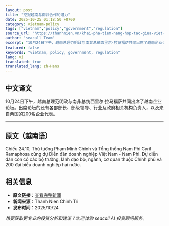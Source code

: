 ```yaml
---
layout: post
title: "挖掘越南与南非合作的潜力"
date: 2025-10-25 01:18:50 +0700
category: vietnam-policy
tags: ["vietnam","policy","government","regulation"]
source_url: "https://thanhnien.vn/khai-pha-tiem-nang-hop-tac-giua-viet-nam-va-nam-phi-185251024231654478.htm"
author: "seacall Team"
excerpt: "10月24日下午，越南总理范明政与南非总统西里尔·拉马福萨共同出席了越南企业论坛。出席论坛的还有各部部长、部级领导、行业及政府相关机构负责人，以及来自两国的200名企业代表。..."
featured: false
keywords: "vietnam, policy, government, regulation"
lang: vi
translated: true
translated_lang: zh-Hans
---
```


## 中文译文

10月24日下午，越南总理范明政与南非总统西里尔·拉马福萨共同出席了越南企业论坛。出席论坛的还有各部部长、部级领导、行业及政府相关机构负责人，以及来自两国的200名企业代表。

---

## 原文（越南语）

Chiều 24.10, Thủ tướng Phạm Minh Ch&iacute;nh v&agrave; Tổng thống Nam Phi Cyril Ramaphosa c&ugrave;ng dự Diễn đ&agrave;n doanh nghiệp Việt Nam - Nam Phi. Dự diễn đ&agrave;n c&ograve;n c&oacute; c&aacute;c bộ trưởng, l&atilde;nh đạo bộ, ng&agrave;nh, cơ quan thuộc Ch&iacute;nh phủ v&agrave; 200 đại biểu doanh nghiệp hai nước.

## 相关信息

- **原文链接**：[查看完整新闻](https://thanhnien.vn/khai-pha-tiem-nang-hop-tac-giua-viet-nam-va-nam-phi-185251024231654478.htm)
- **新闻来源**：Thanh Nien Chinh Tri
- **发布时间**：2025/10/24

*想要获取更专业的投资分析和建议？欢迎体验 seacall AI 投资顾问服务。*